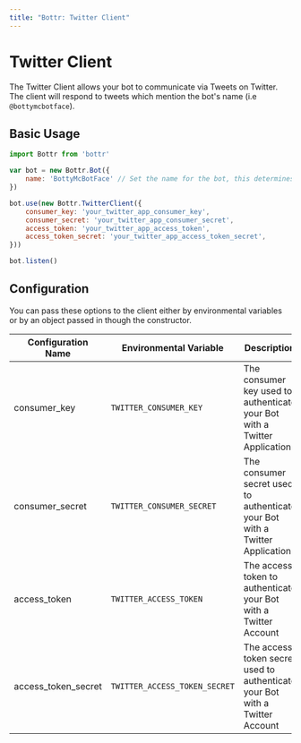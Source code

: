 ```yaml
---
title: "Bottr: Twitter Client"
---
```

# Twitter Client

The Twitter Client allows your bot to communicate via Tweets on Twitter. The client will respond to tweets which mention the bot's name (i.e `@bottymcbotface`).

## Basic Usage

```javascript
import Bottr from 'bottr'

var bot = new Bottr.Bot({
    name: 'BottyMcBotFace' // Set the name for the bot, this determines the bot's name on twitter
})

bot.use(new Bottr.TwitterClient({
    consumer_key: 'your_twitter_app_consumer_key',
    consumer_secret: 'your_twitter_app_consumer_secret',
    access_token: 'your_twitter_app_access_token',
    access_token_secret: 'your_twitter_app_access_token_secret',
}))

bot.listen()
```

## Configuration

You can pass these options to the client either by environmental variables or by
an object passed in though the constructor.

| Configuration Name  | Environmental Variable      | Description                                                                  | Default |
|---------------------|-----------------------------|------------------------------------------------------------------------------|---------|
| consumer_key        | `TWITTER_CONSUMER_KEY`        | The  consumer key used to authenticate your Bot with a Twitter Application   |         |
| consumer_secret     | `TWITTER_CONSUMER_SECRET`     | The consumer secret used to authenticate your Bot with a Twitter Application |         |
| access_token        | `TWITTER_ACCESS_TOKEN`        | The access token to authenticate your Bot with a Twitter Account             |         |
| access_token_secret | `TWITTER_ACCESS_TOKEN_SECRET` | The access token secret used to authenticate your Bot with a Twitter Account |         |
